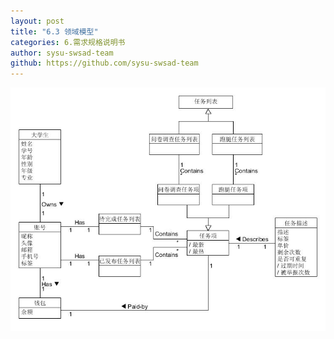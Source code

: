 ```yaml
---
layout: post
title: "6.3 领域模型"
categories: 6.需求规格说明书
author: sysu-swsad-team
github: https://github.com/sysu-swsad-team
---
```


<img src="https://github.com/sysu-swsad-team/sysu-swsad-team.github.io/raw/master/_posts/images/UML/类图.jpg" alt="类图" />
